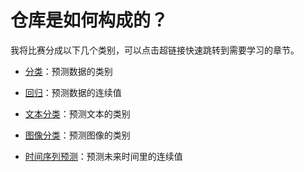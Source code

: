 # 仓库是如何构成的？
我将比赛分成以下几个类别，可以点击超链接快速跳转到需要学习的章节。

- [分类](./%E7%B1%BB%E5%88%AB/%E5%88%86%E7%B1%BB.md)：预测数据的类别

- [回归](./%E7%B1%BB%E5%88%AB/%E5%9B%9E%E5%BD%92.md)：预测数据的连续值

- [文本分类](./%E7%B1%BB%E5%88%AB/%E6%96%87%E6%9C%AC%E5%88%86%E7%B1%BB.md)：预测文本的类别

- [图像分类](./%E7%B1%BB%E5%88%AB/%E5%9B%BE%E5%83%8F%E5%88%86%E7%B1%BB.md)：预测图像的类别

- [时间序列预测](./%E7%B1%BB%E5%88%AB/%E6%97%B6%E9%97%B4%E5%BA%8F%E5%88%97%E9%A2%84%E6%B5%8B.md)：预测未来时间里的连续值


